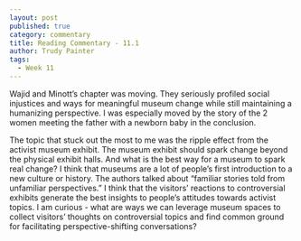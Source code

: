 ```yaml
---
layout: post
published: true
category: commentary
title: Reading Commentary - 11.1
author: Trudy Painter
tags:
  - Week 11
---
```

Wajid and Minott’s chapter was moving. They seriously profiled social injustices and ways for meaningful museum change while still maintaining a humanizing perspective. I was especially moved by the story of the 2 women meeting the father with a newborn baby in the conclusion.

The topic that stuck out the most to me was the ripple effect from the activist museum exhibit. The museum exhibit should spark change beyond the physical exhibit halls. And what is the best way for a museum to spark real change? I think that museums are a lot of people’s first introduction to a new culture or history. The authors talked about “familiar stories told from unfamiliar perspectives.” I think that the visitors’ reactions to controversial exhibits generate the best insights to people’s attitudes towards activist topics. I am curious - what are ways we can leverage museum spaces to collect visitors’ thoughts on controversial topics and find common ground for facilitating perspective-shifting conversations?
